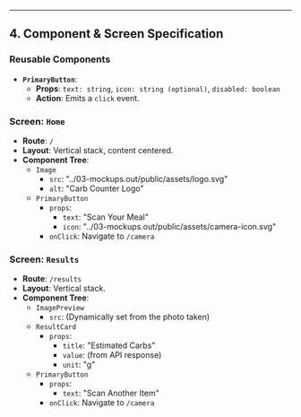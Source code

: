 
---
## 4. Component & Screen Specification

### Reusable Components

- **`PrimaryButton`**:
  - **Props**: `text: string`, `icon: string (optional)`, `disabled: boolean`
  - **Action**: Emits a `click` event.

### Screen: `Home`
- **Route**: `/`
- **Layout**: Vertical stack, content centered.
- **Component Tree**:
  - `Image`
    - `src`: "../03-mockups.out/public/assets/logo.svg"
    - `alt`: "Carb Counter Logo"
  - `PrimaryButton`
    - `props`:
      - `text`: "Scan Your Meal"
      - `icon`: "../03-mockups.out/public/assets/camera-icon.svg"
    - `onClick`: Navigate to `/camera`

### Screen: `Results`
- **Route**: `/results`
- **Layout**: Vertical stack.
- **Component Tree**:
  - `ImagePreview`
    - `src`: (Dynamically set from the photo taken)
  - `ResultCard`
    - `props`:
      - `title`: "Estimated Carbs"
      - `value`: (from API response)
      - `unit`: "g"
  - `PrimaryButton`
    - `props`:
      - `text`: "Scan Another Item"
    - `onClick`: Navigate to `/camera`
